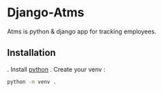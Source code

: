 # Django-Atms
 Atms is python & django app for tracking employees.
 
 ## Installation
 . Install [python](https://www.python.org/downloads/release/python-391/)
 . Create your venv : 
 ```bash
python -m venv .
```
